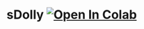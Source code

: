 # sDolly [![Open In Colab](https://colab.research.google.com/assets/colab-badge.svg)](https://colab.research.google.com/drive/1RGacPC23tMve76exEew9Ex1VLxRl8dLM?authuser=1#scrollTo=7kzrtCy4nFHB)

